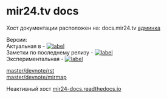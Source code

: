 # mir24.tv docs

Хост документации расположен на: docs.mir24.tv
[админка](https://docs.mir24.tv/projects/mir24-docs/)

Версии:  
Актуальная в - [![label](https://img.shields.io/static/v1.svg?label=docs&message=master&color=brightgreen)](https://docs.mir24.tv/docs/mir24-docs/ru/master/index.html)  
Заметки по последнему релизу - [![label](https://img.shields.io/static/v1.svg?label=docs&message=IN-REVIEW&color=9cf)](https://docs.mir24.tv/docs/mir24-docs/ru/master/release/notes/0.22.html#)  
Экспериментальная - [![label](https://img.shields.io/static/v1.svg?label=docs&message=develop&color=blue)](https://docs.mir24.tv/docs/mir24-docs/ru/develop/)  
  
[master/devnote/rst](https://docs.mir24.tv/docs/mir24-docs/ru/master/devnote/rst.html)  
[master/devnote/mirmap](https://docs.mir24.tv/docs/mir24-docs/ru/master/devnote/mirmap.html)  
  

Неактивный хост [mir24-docs.readthedocs.io](https://mir24-docs.readthedocs.io/ru/latest/)

